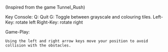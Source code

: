(Inspired from the game Tunnel_Rush)

Key Console:
    Q: Quit
    G: Toggle between grayscale and colouring tiles.
    Left-Key: rotate left
    Right-Key: rotate right

Game-Play:

	Using the left and right arrow keys move your position to avoid collision with the obstacles.

	  